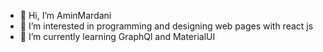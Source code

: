 - 👋 Hi, I’m AminMardani
- 👀 I’m interested in programming and designing web pages with react js
- 🌱 I’m currently learning GraphQl and MaterialUI

<!---
AminMardani79/AminMardani79 is a ✨ special ✨ repository because its `README.md` (this file) appears on your GitHub profile.
You can click the Preview link to take a look at your changes.
--->
